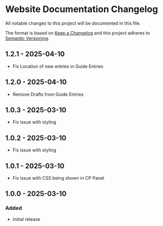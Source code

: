 # Website Documentation Changelog

All notable changes to this project will be documented in this file.

The format is based on [Keep a Changelog](http://keepachangelog.com/) and this project adheres to [Semantic Versioning](http://semver.org/).

## 1.2.1 - 2025-04-10

- Fix Location of new entries in Guide Entries

## 1.2.0 - 2025-04-10

- Remove Drafts from Guide Entries

## 1.0.3 - 2025-03-10

- Fix issue with styling

## 1.0.2 - 2025-03-10

- Fix issue with styling

## 1.0.1 - 2025-03-10

- Fix issue with CSS being shown in CP Panel

## 1.0.0 - 2025-03-10

### Added

- Initial release
